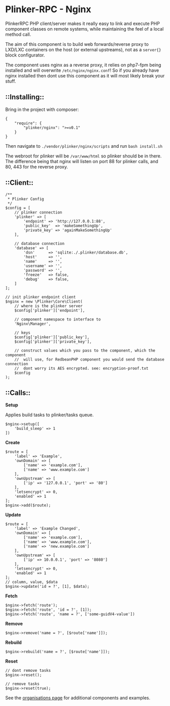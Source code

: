 **Plinker-RPC - Nginx**
=========

PlinkerRPC PHP client/server makes it really easy to link and execute PHP 
component classes on remote systems, while maintaining the feel of a local 
method call.

The aim of this component is to build web forwards/reverse proxy to LXD/LXC 
containers on the host (or external upstreams), not as a `server{}` block configurator.

The component uses nginx as a reverse proxy, it relies on php7-fpm being 
installed and will overwrite `/etc/nginx/nginx.conf`! So if you already have
nginx installed then dont use this component as it will most likely break your stuff.

## ::Installing::

Bring in the project with composer:

    {
    	"require": {
    		"plinker/nginx": ">=v0.1"
    	}
    }
    
    
Then navigate to `./vendor/plinker/nginx/scripts` and run `bash install.sh`


The webroot for plinker will be `/var/www/html` so plinker should be in there.
The difference being that nginx will listen on port 88 for plinker calls, 
and 80, 443 for the reverse proxy.

::Client::
---------

    /**
     * Plinker Config
     */
    $config = [
        // plinker connection
        'plinker' => [
            'endpoint' => 'http://127.0.0.1:88',
            'public_key'  => 'makeSomethingUp',
            'private_key' => 'againMakeSomethingUp'
        ],
    
        // database connection
        'database' => [
            'dsn'      => 'sqlite:./.plinker/database.db',
            'host'     => '',
            'name'     => '',
            'username' => '',
            'password' => '',
            'freeze'   => false,
            'debug'    => false,
        ]
    ];
    
    // init plinker endpoint client
    $nginx = new \Plinker\Core\Client(
        // where is the plinker server
        $config['plinker']['endpoint'],
    
        // component namespace to interface to
        'Nginx\Manager',
    
        // keys
        $config['plinker']['public_key'],
        $config['plinker']['private_key'],
    
        // construct values which you pass to the component, which the component
        //  will use, for RedbeanPHP component you would send the database connection
        //  dont worry its AES encrypted. see: encryption-proof.txt
        $config
    );
    
::Calls::
---------

**Setup**

Applies build tasks to plinker/tasks queue.

    $nginx->setup([
        'build_sleep' => 1    
    ])

**Create**

    $route = [
        'label' => 'Example',
        'ownDomain' => [
            ['name' => 'example.com'],
            ['name' => 'www.example.com']
        ],
        'ownUpstream' => [
            ['ip' => '127.0.0.1', 'port' => '80']
        ],
        'letsencrypt' => 0,
        'enabled' => 1
    ];
    $nginx->add($route);

**Update**

    $route = [
        'label' => 'Example Changed',
        'ownDomain' => [
            ['name' => 'example.com'],
            ['name' => 'www.example.com'],
            ['name' => 'new.example.com']
        ],
        'ownUpstream' => [
            ['ip' => 10.0.0.1', 'port' => '8080']
        ],
        'letsencrypt' => 0,
        'enabled' => 1
    ];
    // column, value, $data
    $nginx->update('id = ?', [1], $data);

**Fetch**
    
    $nginx->fetch('route');
    $nginx->fetch('route', 'id = ?', [1]);
    $nginx->fetch('route', 'name = ?', ['some-guidV4-value'])

**Remove**

    $nginx->remove('name = ?', [$route['name']]);

**Rebuild**

    $nginx->rebuild('name = ?', [$route['name']]);

**Reset**

    // dont remove tasks
    $nginx->reset();
    
    // remove tasks
    $nginx->reset(true);
    

See the [organisations page](https://github.com/plinker-rpc) for additional 
components and examples.
